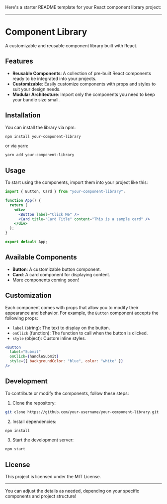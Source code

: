 Here's a starter README template for your React component library project:

---

# Component Library

A customizable and reusable component library built with React.

## Features

- **Reusable Components**: A collection of pre-built React components ready to be integrated into your projects.
- **Customizable**: Easily customize components with props and styles to suit your design needs.
- **Modular Architecture**: Import only the components you need to keep your bundle size small.

## Installation

You can install the library via npm:

```bash
npm install your-component-library
```

or via yarn:

```bash
yarn add your-component-library
```

## Usage

To start using the components, import them into your project like this:

```jsx
import { Button, Card } from "your-component-library";

function App() {
  return (
    <div>
      <Button label="Click Me" />
      <Card title="Card Title" content="This is a sample card" />
    </div>
  );
}

export default App;
```

## Available Components

- **Button**: A customizable button component.
- **Card**: A card component for displaying content.
- More components coming soon!

## Customization

Each component comes with props that allow you to modify their appearance and behavior. For example, the `Button` component accepts the following props:

- `label` (string): The text to display on the button.
- `onClick` (function): The function to call when the button is clicked.
- `style` (object): Custom inline styles.

```jsx
<Button
  label="Submit"
  onClick={handleSubmit}
  style={{ backgroundColor: "blue", color: "white" }}
/>
```

## Development

To contribute or modify the components, follow these steps:

1. Clone the repository:

```bash
git clone https://github.com/your-username/your-component-library.git
```

2. Install dependencies:

```bash
npm install
```

3. Start the development server:

```bash
npm start
```

## License

This project is licensed under the MIT License.

---

You can adjust the details as needed, depending on your specific components and project structure!
